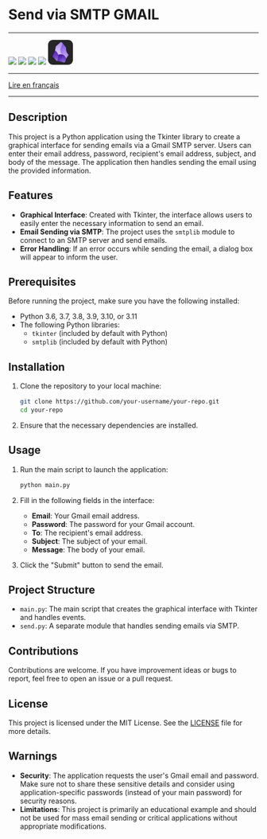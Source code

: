 #  Send via SMTP GMAIL
---

![](https://img.shields.io/badge/PyCharm-000000.svg?&style=for-the-badge&logo=PyCharm&logoColor=white)  ![](https://camo.githubusercontent.com/050fc4e602f25dd4fc337b873fbc62b7d393673a9f4b1e7529a9a61ea35485a5/68747470733a2f2f696d672e736869656c64732e696f2f62616467652f507974686f6e2d4646443433423f7374796c653d666f722d7468652d6261646765266c6f676f3d707974686f6e266c6f676f436f6c6f723d626c7565)   ![](https://img.shields.io/badge/Python-3.11-<>.svg)  ![]( https://img.shields.io/badge/Gmail-D14836?style=for-the-badge&logo=gmail&logoColor=white) <img src="image/obsidian-icon.svg" alt="Description of the image" width="50"/>

---

[Lire en français](README_FR.md)

---
## Description

This project is a Python application using the Tkinter library to create a graphical interface for sending emails via a Gmail SMTP server. Users can enter their email address, password, recipient's email address, subject, and body of the message. The application then handles sending the email using the provided information.
 
## Features

- **Graphical Interface**: Created with Tkinter, the interface allows users to easily enter the necessary information to send an email.
- **Email Sending via SMTP**: The project uses the `smtplib` module to connect to an SMTP server and send emails.
- **Error Handling**: If an error occurs while sending the email, a dialog box will appear to inform the user.

## Prerequisites

Before running the project, make sure you have the following installed:
- Python 3.6, 3.7, 3.8, 3.9, 3.10, or 3.11
- The following Python libraries:
  - `tkinter` (included by default with Python)
  - `smtplib` (included by default with Python)

## Installation

1. Clone the repository to your local machine:
    ```bash
    git clone https://github.com/your-username/your-repo.git
    cd your-repo
    ```

2. Ensure that the necessary dependencies are installed.

## Usage

1. Run the main script to launch the application:
    ```bash
    python main.py
    ```

2. Fill in the following fields in the interface:
    - **Email**: Your Gmail email address.
    - **Password**: The password for your Gmail account.
    - **To**: The recipient's email address.
    - **Subject**: The subject of your email.
    - **Message**: The body of your email.

3. Click the "Submit" button to send the email.

## Project Structure

- `main.py`: The main script that creates the graphical interface with Tkinter and handles events.
- `send.py`: A separate module that handles sending emails via SMTP.

## Contributions

Contributions are welcome. If you have improvement ideas or bugs to report, feel free to open an issue or a pull request.

## License

This project is licensed under the MIT License. See the [LICENSE](LICENSE.txt) file for more details.

## Warnings

- **Security**: The application requests the user's Gmail email and password. Make sure not to share these sensitive details and consider using application-specific passwords (instead of your main password) for security reasons.
- **Limitations**: This project is primarily an educational example and should not be used for mass email sending or critical applications without appropriate modifications.
